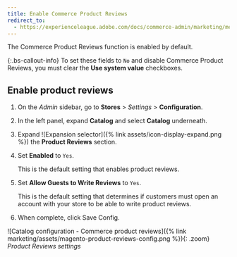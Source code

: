 ```yaml
---
title: Enable Commerce Product Reviews
redirect_to:
  - https://experienceleague.adobe.com/docs/commerce-admin/marketing/merchandising/product-reviews/product-reviews.html#enable-product-review-features
---
```


The Commerce Product Reviews function is enabled by default.

{:.bs-callout-info}
To set these fields to `No` and disable Commerce Product Reviews, you must clear the **Use system value** checkboxes.

## Enable product reviews

1. On the _Admin_ sidebar, go to **Stores** > _Settings_ > **Configuration**.

1. In the left panel, expand **Catalog** and select **Catalog** underneath.

1. Expand ![Expansion selector]({% link assets/icon-display-expand.png %}) the **Product Reviews** section.

1. Set **Enabled** to `Yes`.

   This is the default setting that enables product reviews.

1. Set **Allow Guests to Write Reviews** to `Yes`.

   This is the default setting that determines if customers must open an account with your store to be able to write product reviews.

1. When complete, click <span class="btn">Save Config</span>.

![Catalog configuration - Commerce product reviews]({% link marketing/assets/magento-product-reviews-config.png %}){: .zoom}
_Product Reviews settings_
